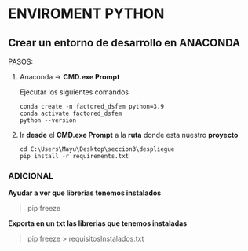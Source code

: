 # ENVIROMENT PYTHON

## Crear un entorno de desarrollo en ANACONDA
PASOS:

1.  Anaconda -> **CMD.exe Prompt**

    Ejecutar los siguientes comandos

    ```
    conda create -n factored_dsfem python=3.9
    conda activate factored_dsfem
    python --version
    ```

2. Ir **desde** el **CMD.exe Prompt** a la **ruta** donde esta nuestro **proyecto**
    ```
    cd C:\Users\Mayu\Desktop\seccion3\despliegue
    pip install -r requirements.txt
    ```

### ADICIONAL

**Ayudar a ver que librerias tenemos instalados**
> pip freeze 

**Exporta en un txt las librerias que tenemos instaladas**
> pip freeze > requisitosInstalados.txt